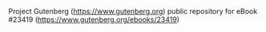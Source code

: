 Project Gutenberg (https://www.gutenberg.org) public repository for eBook #23419 (https://www.gutenberg.org/ebooks/23419)
